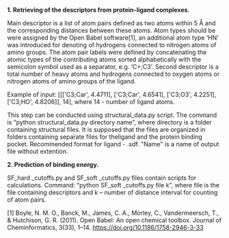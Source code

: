 <strong>1.	Retrieving of the descriptors from protein-ligand complexes.</strong>

Main descriptor is a list of atom pairs defined as two atoms within 5 Å and the corresponding distances between these atoms. Atom types should be were assigned by the Open Babel software[1], an additional atom type ‘HN’ was introduced for denoting of hydrogens connected to nitrogen atoms of amino groups. The atom pair labels were defined by concatenating the atomic types of the contributing atoms sorted alphabetically with the semicolon symbol used as a separator, e.g. ‘C+;C3’. Second descriptor is a total number of  heavy atoms and hydrogens connected to oxygen atoms or nitrogen atoms of amino groups of the ligand.

Example of input: [[['C3;Car', 4.4711], ['C3;Car', 4.6541], ['C3;O3', 4.2251], ['C3;HO', 4.8206]], 14], where 14 - number of ligand atoms.

This step can be conducted using structural_data.py script. The command is “python structural_data.py directory name”, where directory is a folder containing structural files. It is supposed that the files are organized in folders containing separate files for theligand and the protein binding pocket. Recommended format for ligand - .sdf. "Name" is a name of output file without extention.

<strong>2.	Prediction of binding energy.</strong>

SF_hard _cutoffs.py and SF_soft _cutoffs.py files contain scripts for calculations. Command: “python SF_soft _cutoffs.py file k”, where file is the file containing descriptors and k – number of distance interval for counting of atom pairs. 


[1] Boyle, N. M. O., Banck, M., James, C. A., Morley, C., Vandermeersch, T., & Hutchison, G. R. (2011). Open Babel: An open chemical toolbox. Journal of Cheminformatics, 3(33), 1–14. https://doi.org/10.1186/1758-2946-3-33
